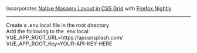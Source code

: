 Incorporates <a href="https://css-tricks.com/native-css-masonry-layout-in-css-grid/">Native Masonry Layout in CSS Grid</a> with <a href="https://www.mozilla.org/en-US/firefox/channel/desktop/">Firefox Nightly</a><br>
<hr>
Create a .env.local file in the root directory
<br>
Add the following to the .env.local:
<br>
VUE_APP_ROOT_URL=https://api.unsplash.com/
<br>
VUE_APP_ROOT_Key=YOUR-API-KEY-HERE